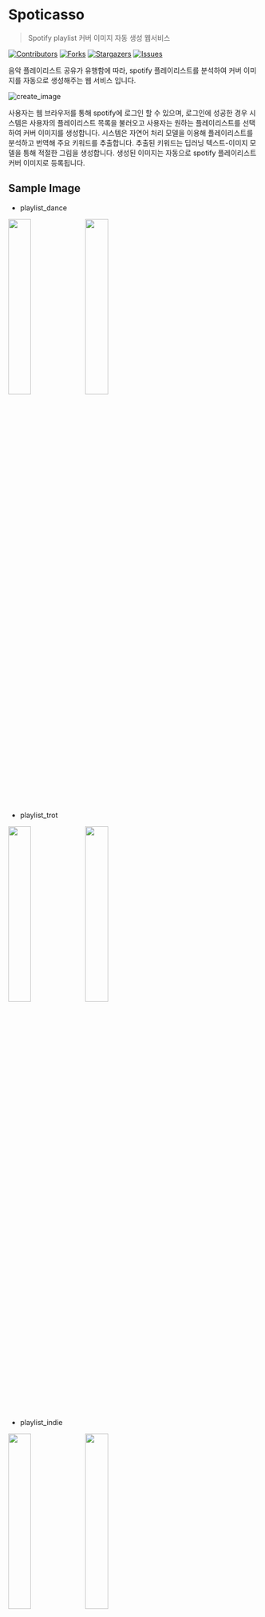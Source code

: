 # Spoticasso

> Spotify playlist 커버 이미지 자동 생성 웹서비스

[![Contributors][contributors-shield]][contributors-url]
[![Forks][forks-shield]][forks-url]
[![Stargazers][stars-shield]][stars-url]
[![Issues][issues-shield]][issues-url]

음악 플레이리스트 공유가 유행함에 따라, spotify 플레이리스트를 분석하여 커버 이미지를 자동으로 생성해주는 웹 서비스 입니다. 

![create_image](https://user-images.githubusercontent.com/66311161/202813170-d476ddb5-2d56-47de-9343-27a1da4d80e0.jpeg)

사용자는 웹 브라우저를 통해 spotify에 로그인 할 수 있으며, 로그인에 성공한 경우 시스템은 사용자의 플레이리스트 목록을 불러오고 사용자는 원하는 플레이리스트를 선택하여 커버 이미지를 생성합니다. 시스템은 자연어 처리 모델을 이용해 플레이리스트를 분석하고 번역해 주요 키워드를 추출합니다. 추출된 키워드는 딥러닝 텍스트-이미지 모델을 틍해 적절한 그림을 생성합니다. 생성된 이미지는 자동으로 spotify 플레이리스트 커버 이미지로 등록됩니다.

## Sample Image

- playlist_dance

<img width="30%" align="left" src="https://user-images.githubusercontent.com/66311161/202968694-a02831fd-e69f-4b45-9a78-0d0a8873a550.png" />
<img width="30%" src="https://user-images.githubusercontent.com/66311161/202968724-898d707e-dffe-4b12-a116-d9186404744d.png" />

- playlist_trot

<img width="30%" align="left" src="https://user-images.githubusercontent.com/66311161/202968757-dcb98634-d178-465b-8a3b-e7ddf3789dae.png" />
<img width="30%" src="https://user-images.githubusercontent.com/66311161/202968806-5d6430bd-8e19-4a2f-a075-f41033860dfe.png" />


- playlist_indie

<img width="30%" align="left" src="https://user-images.githubusercontent.com/66311161/202968814-4df8f33f-7590-408e-95c8-b78791e2d091.png" />
<img width="30%" src="https://user-images.githubusercontent.com/66311161/202968819-9ecb5ba8-bcee-49b0-8df1-b0102a77e328.png" />

## Tech Usage


* Python 3.8.15
* Django 4.1
* KeyBert 0.7.0
* requests 2.28.0
* spotipy 2.21.0
* replicate 0.4.0
* googletrans 4.0.0
* Bootstrap 5.2

## Start

1. [Playlist.py](https://github.com/dvpaa/spoticasso/blob/main/spoticasso/spoticassoapp/Playlist.py)에 사용자의 cid와 csc를 입력합니다.  
2. stable-diffusion [api token](https://replicate.com/docs)을 발급 후 환경변수 설정을 합니다.
  ```sh
  export REPLICATE_API_TOKEN = <TOKEN>  
  ```  
3. library 설치

  Terminal
  
  ```sh
  cd spoticasso/spoticassoapp
  pip install -r requirements.txt
  cd ../
  python manage.py runserver
  ```

## Release History

- 1.0.0
  - First Release : 2022 AmPm 4th Hackathon
  
 ## Contributors
 
 - Han Subin [subinhan](https://github.com/subinhan)
 - Kim Jaehyeon [kiku99](https://github.com/kiku99)
 - Kim Geonu [dvpaa](https://github.com/dvpaa)
 - Kim Yuna [yuna47](https://github.com/yuna47)

## ScreenShot

  <img width="1440" alt="index" src="https://user-images.githubusercontent.com/66311161/202812902-81fce605-a92f-43a1-8be9-8e3625c1cfb1.png">
  <img width="1440" alt="select" src="https://user-images.githubusercontent.com/66311161/202813033-2e44af7c-4804-4ef0-a3bb-e0d69ad980f8.png">
  <img style="display:block; margin:auto; width:480;" src="https://user-images.githubusercontent.com/82706622/202822306-017ec098-de18-4f66-94f0-63dc6485c46a.jpeg">
  
 <!-- MARKDOWN LINKS & IMAGES -->
<!-- https://www.markdownguide.org/basic-syntax/#reference-style-links -->

[contributors-shield]: https://img.shields.io/github/contributors/ampm-jbnu/JBNU-SE-Voting.svg?style=flat-square
[contributors-url]: https://github.com/ampm-jbnu/JBNU-SE-Voting/graphs/contributors
[forks-shield]: https://img.shields.io/github/forks/ampm-jbnu/JBNU-SE-Voting.svg?style=flat-square
[forks-url]: https://github.com/ampm-jbnu/JBNU-SE-Voting/network/members
[stars-shield]: https://img.shields.io/github/stars/ampm-jbnu/JBNU-SE-Voting.svg?style=flat-square
[stars-url]: https://github.com/ampm-jbnu/JBNU-SE-Voting/stargazers
[issues-shield]: https://img.shields.io/github/issues/ampm-jbnu/JBNU-SE-Voting.svg?style=flat-square
[issues-url]: https://github.com/ampm-jbnu/JBNU-SE-Voting/issues
 




